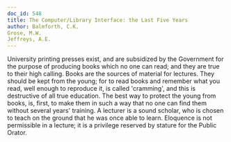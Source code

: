 ```yaml
---
doc_id: 548
title: The Computer/Library Interface: the Last Five Years
author: Balmforth, C.K.
Grose, M.W.
Jeffreys, A.E.
---
```


University printing presses exist, and are subsidized by the Government for
the purpose of producing books which no one can read; and they are true to their
high calling.  Books are the sources of material for lectures.  They should be
kept from the young; for to read books and remember what you read, well
enough to reproduce it, is called 'cramming', and this is destructive of all 
true education.  The best way to protect the young from books, is, first, to 
make them in such a way that no one can find them without several years' 
training.  A lecturer is a sound scholar, who is chosen to teach on the ground
that he was once able to learn.  Eloquence is not permissible in a lecture; it
is a privilege reserved by stature for the Public Orator.